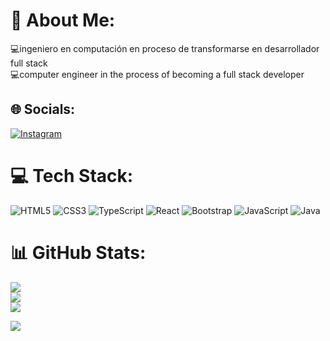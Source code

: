 # 💫 About Me:
💻ingeniero en computación en proceso de transformarse en desarrollador full stack  
💻computer engineer in the process of becoming a full stack developer 


## 🌐 Socials:
[![Instagram](https://img.shields.io/badge/Instagram-%23E4405F.svg?logo=Instagram&logoColor=white)](https://instagram.com/evanan_s21) 

# 💻 Tech Stack:
![HTML5](https://img.shields.io/badge/html5-%23E34F26.svg?style=for-the-badge&logo=html5&logoColor=white) ![CSS3](https://img.shields.io/badge/css3-%231572B6.svg?style=for-the-badge&logo=css3&logoColor=white) ![TypeScript](https://img.shields.io/badge/typescript-%23007ACC.svg?style=for-the-badge&logo=typescript&logoColor=white) ![React](https://img.shields.io/badge/react-%2320232a.svg?style=for-the-badge&logo=react&logoColor=%2361DAFB) ![Bootstrap](https://img.shields.io/badge/bootstrap-%23563D7C.svg?style=for-the-badge&logo=bootstrap&logoColor=white) ![JavaScript](https://img.shields.io/badge/javascript-%23323330.svg?style=for-the-badge&logo=javascript&logoColor=%23F7DF1E) ![Java](https://img.shields.io/badge/java-%23ED8B00.svg?style=for-the-badge&logo=java&logoColor=white)
# 📊 GitHub Stats:
![](https://github-readme-stats.vercel.app/api?username=EvananSemprun&theme=highcontrast&hide_border=true&include_all_commits=false&count_private=false)<br/>
![](https://github-readme-streak-stats.herokuapp.com/?user=EvananSemprun&theme=highcontrast&hide_border=true)<br/>
![](https://github-readme-stats.vercel.app/api/top-langs/?username=EvananSemprun&theme=highcontrast&hide_border=true&include_all_commits=false&count_private=false&layout=compact)

[![](https://visitcount.itsvg.in/api?id=EvananSemprun&icon=0&color=0)](https://visitcount.itsvg.in)
